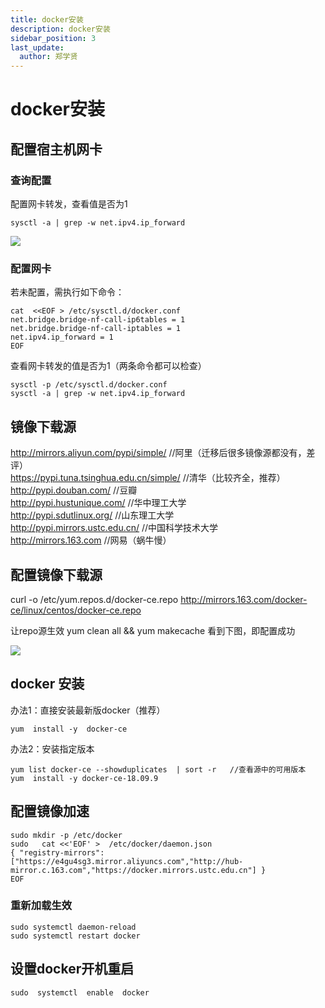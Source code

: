 ```yaml
---
title: docker安装
description: docker安装
sidebar_position: 3
last_update:
  author: 郑学贤
---
```


# docker安装

## 配置宿主机网卡

### 查询配置

配置网卡转发，查看值是否为1

    sysctl -a | grep -w net.ipv4.ip_forward

![](@site/static/img/test_img/2022-08-08-15-49-43.png)

### 配置网卡

若未配置，需执行如下命令：

    cat  <<EOF > /etc/sysctl.d/docker.conf
    net.bridge.bridge-nf-call-ip6tables = 1
    net.bridge.bridge-nf-call-iptables = 1
    net.ipv4.ip_forward = 1
    EOF


查看网卡转发的值是否为1（两条命令都可以检查）

    sysctl -p /etc/sysctl.d/docker.conf
    sysctl -a | grep -w net.ipv4.ip_forward


## 镜像下载源

http://mirrors.aliyun.com/pypi/simple/ //阿里（迁移后很多镜像源都没有，差评）  
https://pypi.tuna.tsinghua.edu.cn/simple/ //清华（比较齐全，推荐）   
http://pypi.douban.com/ //豆瓣  
http://pypi.hustunique.com/ //华中理工大学  
http://pypi.sdutlinux.org/ //山东理工大学  
http://pypi.mirrors.ustc.edu.cn/ //中国科学技术大学  
http://mirrors.163.com  //网易（蜗牛慢）  

## 配置镜像下载源

curl -o /etc/yum.repos.d/docker-ce.repo   http://mirrors.163.com/docker-ce/linux/centos/docker-ce.repo

让repo源生效
yum clean all &&  yum makecache
看到下图，即配置成功

![](@site/static/img/test_img/2022-08-08-15-53-48.png)

## docker 安装

办法1：直接安装最新版docker（推荐）

    yum  install -y  docker-ce


办法2：安装指定版本

    yum list docker-ce --showduplicates  | sort -r   //查看源中的可用版本
    yum  install -y docker-ce-18.09.9

## 配置镜像加速

    sudo mkdir -p /etc/docker   
    sudo   cat <<'EOF' >  /etc/docker/daemon.json    
    { "registry-mirrors": ["https://e4gu4sg3.mirror.aliyuncs.com","http://hub-mirror.c.163.com","https://docker.mirrors.ustc.edu.cn"] }   
    EOF

### 重新加载生效

    sudo systemctl daemon-reload    
    sudo systemctl restart docker  

## 设置docker开机重启

    sudo  systemctl  enable  docker
